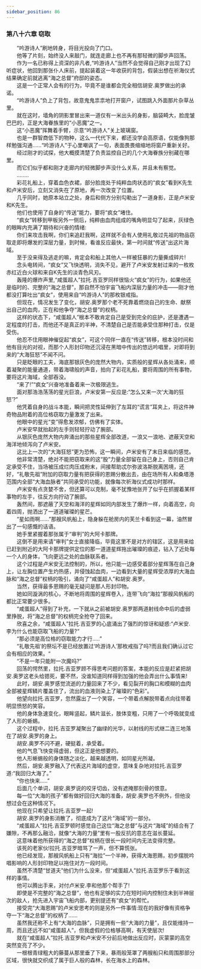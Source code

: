 ```yaml
---
sidebar_position: 86
---
```

### 第八十六章 窃取  


　　“吟游诗人”刷地转身，将目光投向了门口。  
　　他等了片刻，始终没人来敲门，就连走廊上也不再有那轻微的脚步声回荡。  
　　作为一名已称得上资深的非凡者,“吟游诗人”当然不会觉得自己刚才出现了幻听症状，他回到那张仆人床前，提起装着这一年收获的背包，假装出想在祈海仪式结果确定前就逃离“海之总督”府邸的姿态。  
　　这是一个正常人会有的行为，毕竟不是谁都会完全相信胡安.奥罗做出的承诺。  
　　“吟游诗人”负上了背包，故意鬼鬼祟祟地打开窗户，试图跳入外面那片杂草丛里。  
　　就在这时，墙角的阴影里冒出来一道仅有一米出头的身影，脑袋畸大，脸庞皱巴巴的，正是大海眷族里的“小恶魔”之一。  
　　这“小恶魔”挥舞着手臂，示意“吟游诗人”关上玻璃窗。  
　　也是一群智商低下的物种，这么一代代下来，都还没学会高原语，仅能像狗那样勉强沟通……“吟游诗人”于心里嘲讽了一句，表面畏畏缩缩地将窗户重新关好。  
　　经过刚才的试探，他大概摸清楚了负责监控自己的几个大海眷族分别藏在哪里。  
　　而它们似乎都和刚才走廊内的轻微脚步声没什么关系，并且未有察觉。  
　　........  
　　彩花礼船上，穿着血色衣裙，部分脸庞处于纯粹血肉状态的“疯女”看到K先生和卢米安后，立刻又消失在了原地，再一次改变了位置。  
　　几乎同时，她原本站立之处，身后和侧方分别勾勒出了一道身影，正是卢米安和K先生。  
　　他们也使用了自身的“传送”能力，要将“疯女”堵住。  
　　“疯女”转移到甲板另外一侧后，纯粹由血肉组成的嘴角明显勾了起来，灰绿色的眼眸内充满了期待和兴奋的情绪:  
　　你们来攻击我啊，你们来追赶我啊，这样就不会有人使用礼敬过先祖的物品窃取走即将爆发的深层力量，到时候，看谁反应最快，第一时间就“传送”出这片海域。  
　　至于没来得及逃走的嘛，肯定会和船上其他人一样被狂暴的力量撕成碎片!  
　　念头电转间，“疯女”又飞快透明，消失不见，避开了卢米安发射过来的一枚枚赤红近白火球和来自K先生的淡青色风刃。  
　　轰隆的爆炸声里,“咸蛋超人”拉托.吉亚罗同样很恼火“疯女”的行为，如果他还是临时的、完整的“海之总督”，那自然不怕宇宙飞船内深层力量的冲击——刚才他都没打算吐出“疯女”，使用来自“吟游诗人”的那枚银戒指。  
　　但现在，情况发生了变化，胡安.奥罗那个老不死靠着燃烧自己的生命、献祭出自己的血肉，正在和他争夺“海之总督”的权柄。  
　　这样的状态下，“咸蛋超人”根本不敢肯定自己是受到完全的庇护，还是遭遇一定程度的打击，而他还不是真正的半神，不清楚自己是否能承受住那种打击，仅是受伤。  
　　他忍不住用眼神催促起“疯女”，可这个同伴一直在“传送”转移，根本没时间和他有目光的对视，而那个人形封印物还沉浸在黑暗中传出的悠远吟唱里，对即将到来的“大海狂怒”不闻不问。  
　　只是眨眼的工夫，海底那银灰色的庞然大物内，实质般的星辉从各处涌来，顺着凝聚的能量通道，带着海啸般的声音，拍向了彩花礼船，要将周围的所有事物，要将这片海域，全部吞没。  
　　“来了!”“疯女”兴奋地准备着来一次极限逃生。  
　　面对那浩浩荡荡的星光巨浪，卢米安第一反应是:“怎么又来一次‘大海的狂怒’?”  
　　他凭着自身的战斗本能，瞬间把灵性延伸到了左耳的“谎言”耳夹上，将这件神奇物品附着的高位格窃取力量激发了出来。  
　　他眼中的星光“变”得愈发浓郁，仿佛有了实体。  
　　卢米安早就抬起的左手则轻轻拧动了腕部。  
　　从银灰色庞然大物内奔涌出的那些星辉全部改道，一浪又一浪地、遮蔽天空和海洋地倾泻向了卢米安。  
　　这比上一次的“大海狂怒”更为恐怖，这一瞬间，卢米安有了末日来临的感觉。  
　　他非常清楚，绝对不能把窃取来的这“股”力量全部留在自己身上，否则自己肯定承受不住，当场被压成烂肉压成粉末，间接帮助忒尔弥波洛斯脱离困境，还好，“礼敬先祖”附加的窃取力量有把获得的恩赐分散出去，由在场所有人和桑塔港范围内全部“大海血脉者”共同承受的功能，就像每次祈海仪式成功时那样。  
　　卢米安有点贪婪不舍，但还算可以克制，毫不犹豫地张开了似乎在抓握着某样事物的左手，往反方向拧动了腕部。  
　　轰然间，那遮蔽了天空和海洋的星辉如同内部发生了爆炸一样，向着高空，向着四周，抛洒出了一道道璀璨的星芒。  
　　“星如雨啊……”那艘风帆船上，隐身躲在舱房内的芙兰卡看到这一幕，油然冒出了一句感慨的话语。  
　　她手里紧握着那张属于“审判”的大阿卡那牌。  
　　这倒不是用来请“审判”女士直接降临，毕竟这里不是对方的辖区，这是用来给已赶到附近的大阿卡那牌提供定位的那一道道星辉拖出璀璨的痕迹，钻入了近处每一个人的身体，飞向更远之处的血脉联系者。  
　　这个过程是卢米安无法控制的，所以，他只能一边感受着部分星辉落在自己身上，让左胸位置产生灼热感，并侵蚀起血肉，一边看到大量的星辉受浓厚的大海血脉和“海之总督”权柄的吸引，涌向了“咸蛋超人”和胡安.奥罗。  
　　当然，获得最多恩赐的毫无疑问是那人形封印物。  
　　她如同漩涡的核心，不断地将周围的星辉卷入，连带飞向“海拉”那艘风帆船的都比正常要少很多。  
　　“咸蛋超人”得到了补充，一下就从之前被胡安.奥罗那两道射线命中后的虚弱里挣脱，将“海之总督”的权柄完全抢夺了回来。  
　　欣喜之余，“咸蛋超人”拉托.吉亚罗的心底涌出了强烈的惊讶和疑惑:“卢米安.李为什么也能窃取飞船的力量?“  
　　“那必须是高位格的窃取能力才行.....”  
　　“礼敬先祖’的祭坛不是已经放置过‘吟游诗人’那枚戒指了吗?而且我们确认过它会有相应的效果。“  
　　“不是一年只能附一次魔吗?”  
　　回荡的愕然里，拉托.吉亚罗顾不得思考问题的答案，本能的反应是赶紧把胡安.奥罗这老头给摁死，要不然，没谁知道同样得到加强的他会弄出什么事情来!  
　　此时，胡安.奥罗感觉流逝的力量回来了不少，看见裂开的胸口和模糊的血肉全部被星辉鳞片覆盖住了，流出的血液则染上了璀璨的“色彩”。  
　　他望向拉托.吉亚罗，忽然露出了一个笑容，一个带着点解脱带着点向往带着明显愤怒的笑容。  
　　他的身体急速变化，眼眸竖起，鳞片滋长，肢体变粗，只用了一个呼吸就变成了人形的蜥蜴。  
　　这个过程中，拉托.吉亚罗凝聚出了幽绿的光华，以射线的形式继二连三地落在了胡安.奥罗的身上。  
　　胡安.奥罗不闪不避，硬挺着，承受着。  
　　他的气息飞快变得虚弱，但这正是他想要的。  
　　他人形蜥蜴般的身体随之淡化，越来越透明，如同星光所凝。  
　　然后，胡安.奥罗融入了代表这片海域的虚空，意味复杂地对拉托.吉亚罗道:“我回归大海了。”  
　　“你也快来.....”  
　　后面几个单词，胡安.奥罗说的咬牙切齿，没有遮掩那刻骨的恨意。  
　　每一位“大海的孩子”都有做好回归大海的准备，胡安.奥罗也不例外，但他没想过会在这种情况下。  
　　他现在只希望让拉托.吉亚罗一起!  
　　胡安.奥罗的身影消散了，彻底成为了这片“海域”的一部分。  
　　“咸蛋超人”拉托.吉亚罗顿时感觉自己这位“海之总督”与这片“海域”的结合有了嫌隙，不再那么融洽，就像“大海的力量”里有一股反抗的意志在滋长蔓延。  
　　这意味着他所获得的“海之总督”权柄在很长一段时间内无法变得完整。  
　　该死的老家伙!拉托.吉亚罗暗骂了一声，但不算慌张。  
　　他已经发现，那艘风帆船上只有“海拉”一个半神，获得大海恩赐，初步摆脱吟唱影响的人形封印物足以拖住对方一段时间。  
　　虽然不清楚“甘道夫”他们为什么没来，但“咸蛋超人”拉托.吉亚罗乐于看到这样的事情。  
　　他可以腾出手来，对付卢米安.李和他那个帮手了!  
　　即使是不完整的“海之总督”，他也有足够的实力在短时间内控制住未到半神层次的敌人，抢先进入宇宙飞船内部，更别提还有“疯女”的帮忙。  
　　接受完“大海恩赐”的卢米安思考的则是另外一件事情:现在的我好像有资格争夺一下“海之总督”的权柄了......  
　　虽然我还称不上有“大海的血脉”，只是拥有一些“大海的力量”，且仅能维持一周，而且还远不如“咸蛋超人”，但我虚假的位格够高啊，有天使层次!  
　　就在“咸蛋超人”拉托.吉亚罗和卢米安不分前后地做出反应时，灰蒙蒙的高空突然变亮了不少。  
　　一根根青绿粗大的藤蔓从那里垂了下来，暴雨般笼罩了两艘船只和周围那部分区域，很快就交织成了属于巨人般的森林，长在海水上的森林。  

